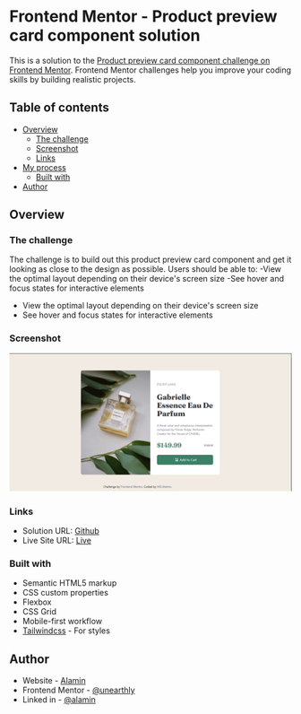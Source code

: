 # Frontend Mentor - Product preview card component solution

This is a solution to the [Product preview card component challenge on Frontend Mentor](https://www.frontendmentor.io/challenges/product-preview-card-component-GO7UmttRfa). Frontend Mentor challenges help you improve your coding skills by building realistic projects. 

## Table of contents

- [Overview](#overview)
  - [The challenge](#the-challenge)
  - [Screenshot](#screenshot)
  - [Links](#links)
- [My process](#my-process)
  - [Built with](#built-with)
- [Author](#author)


## Overview

### The challenge
The challenge is to build out this product preview card component and get it looking as close to the design as possible.
Users should be able to:
-View the optimal layout depending on their device's screen size
-See hover and focus states for interactive elements

- View the optimal layout depending on their device's screen size
- See hover and focus states for interactive elements

### Screenshot

![](./design/solution.PNG)

### Links

- Solution URL: [Github](https://github.com/un-earthly/frontend-mentor-Product-preview-card-component.git)
- Live Site URL: [Live](https://product-preview-coral.vercel.app/)


### Built with

- Semantic HTML5 markup
- CSS custom properties
- Flexbox
- CSS Grid
- Mobile-first workflow
- [Tailwindcss](https://tailwindcss.com/) - For styles


## Author

- Website - [Alamin](https://alaminmd.web.app/)
- Frontend Mentor - [@unearthly](https://www.frontendmentor.io/profile/un-earthly)
- Linked in - [@alamin](https://www.linkedin.com/in/alamin-md)


